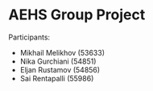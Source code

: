 # AEHS Group Project

Participants:

- Mikhail Melikhov (53633)
- Nika Gurchiani (54851)
- Eljan Rustamov (54856)
- Sai Rentapalli (55986)

